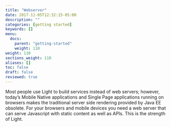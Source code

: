 ```yaml
---
title: "Webserver"
date: 2017-11-05T12:32:15-05:00
description: ""
categories: [getting started]
keywords: []
menu:
  docs:
    parent: "getting-started"
    weight: 110
weight: 110
sections_weight: 110
aliases: []
toc: false
draft: false
reviewed: true
---
```


Most people use Light to build services instead of web servers; however, today’s Mobile Native applications and Single Page applications running on browsers makes the traditional server side rendering provided by Java EE obsolete. For your browsers and mobile devices you need a web server that can serve Javascript with static content as well as APIs. This is the strength of Light.